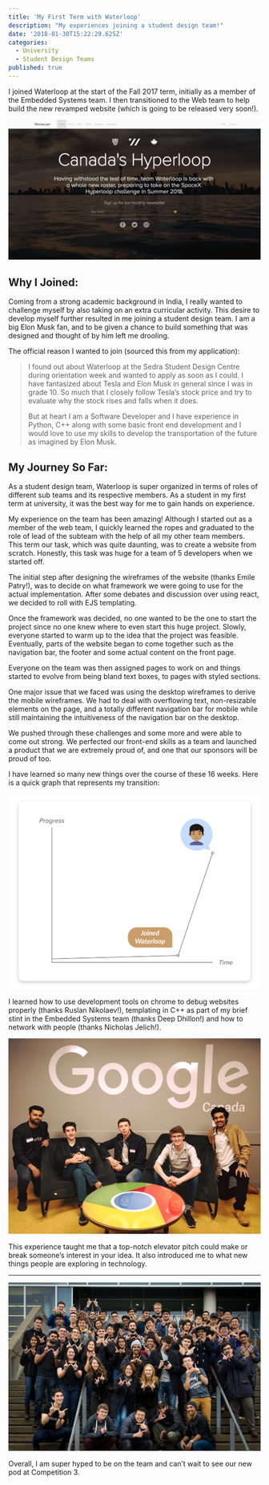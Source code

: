 ```yaml
---
title: 'My First Term with Waterloop'
description: "My experiences joining a student design team!"
date: '2018-01-30T15:22:29.625Z'
categories:
  - University
  - Student Design Teams
published: true
---
```


I joined Waterloop at the start of the Fall 2017 term, initially as a member of the Embedded Systems team. I then transitioned to the Web team to help build the new revamped website (which is going to be released very soon!).

![The home page of our new website!](./images/homepage.png)

## Why I Joined:

Coming from a strong academic background in India, I really wanted to challenge myself by also taking on an extra curricular activity. This desire to develop myself further resulted in me joining a student design team. I am a big Elon Musk fan, and to be given a chance to build something that was designed and thought of by him left me drooling.


The official reason I wanted to join (sourced this from my application):

> I found out about Waterloop at the Sedra Student Design Centre during orientation week and wanted to apply as soon as I could. I have fantasized about Tesla and Elon Musk in general since I was in grade 10. So much that I closely follow Tesla’s stock price and try to evaluate why the stock rises and falls when it does.
>
> But at heart I am a Software Developer and I have experience in Python, C++ along with some basic front end development and I would love to use my skills to develop the transportation of the future as imagined by Elon Musk.


## My Journey So Far:

As a student design team, Waterloop is super organized in terms of roles of different sub teams and its respective members. As a student in my first term at university, it was the best way for me to gain hands on experience.

My experience on the team has been amazing! Although I started out as a member of the web team, I quickly learned the ropes and graduated to the role of lead of the subteam with the help of all my other team members. This term our task, which was quite daunting, was to create a website from scratch. Honestly, this task was huge for a team of 5 developers when we started off.

The initial step after designing the wireframes of the website (thanks Emile Patry!), was to decide on what framework we were going to use for the actual implementation. After some debates and discussion over using react, we decided to roll with EJS templating.


Once the framework was decided, no one wanted to be the one to start the project since no one knew where to even start this huge project. Slowly, everyone started to warm up to the idea that the project was feasible. Eventually, parts of the website began to come together such as the navigation bar, the footer and some actual content on the front page.

Everyone on the team was then assigned pages to work on and things started to evolve from being bland text boxes, to pages with styled sections.

One major issue that we faced was using the desktop wireframes to derive the mobile wireframes. We had to deal with overflowing text, non-resizable elements on the page, and a totally different navigation bar for mobile while still maintaining the intuitiveness of the navigation bar on the desktop.

We pushed through these challenges and some more and were able to come out strong. We perfected our front-end skills as a team and launched a product that we are extremely proud of, and one that our sponsors will be proud of too.


I have learned so many new things over the course of these 16 weeks. Here is a quick graph that represents my transition:

![My progress before and after joining Waterloop](./images/progress.png)

I learned how to use development tools on chrome to debug websites properly (thanks Ruslan Nikolaev!), templating in C++ as part of my brief stint in the Embedded Systems team (thanks Deep Dhillon!) and how to network with people (thanks Nicholas Jelich!).

![Team Waterloop at Tech Waterloo meet-up in December](./images/techWR.jpeg)

This experience taught me that a top-notch elevator pitch could make or break someone’s interest in your idea. It also introduced me to what new things people are exploring in technology.

---

![The team that does it all!](./images/wloop.jpeg)

Overall, I am super hyped to be on the team and can’t wait to see our new pod at Competition 3.
